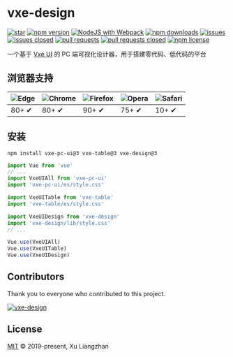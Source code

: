 # vxe-design

[![star](https://gitee.com/x-extends/vxe-design/badge/star.svg?theme=gvp)](https://gitee.com/x-extends/vxe-design/stargazers)
[![npm version](https://img.shields.io/npm/v/vxe-design.svg?style=flat-square)](https://www.npmjs.com/package/vxe-design)
[![NodeJS with Webpack](https://github.com/x-extends/vxe-design/actions/workflows/webpack.yml/badge.svg)](https://github.com/x-extends/vxe-design/actions/workflows/webpack.yml)
[![npm downloads](https://img.shields.io/npm/dt/vxe-design.svg?style=flat-square)](https://npm-stat.com/charts.html?package=vxe-design)
[![issues](https://img.shields.io/github/issues/x-extends/vxe-design.svg)](https://github.com/x-extends/vxe-design/issues)
[![issues closed](https://img.shields.io/github/issues-closed/x-extends/vxe-design.svg)](https://github.com/x-extends/vxe-design/issues?q=is%3Aissue+is%3Aclosed)
[![pull requests](https://img.shields.io/github/issues-pr/x-extends/vxe-design.svg)](https://github.com/x-extends/vxe-design/pulls)
[![pull requests closed](https://img.shields.io/github/issues-pr-closed/x-extends/vxe-design.svg)](https://github.com/x-extends/vxe-design/pulls?q=is%3Apr+is%3Aclosed)
[![npm license](https://img.shields.io/github/license/mashape/apistatus.svg)](LICENSE)

一个基于 [Vxe UI](https://github.com/x-extends/vxe-pc-ui) 的 PC 端可视化设计器，用于搭建零代码、低代码的平台

## 浏览器支持

![Edge](https://raw.github.com/alrra/browser-logos/master/src/edge/edge_48x48.png) | ![Chrome](https://raw.github.com/alrra/browser-logos/master/src/chrome/chrome_48x48.png) | ![Firefox](https://raw.github.com/alrra/browser-logos/master/src/firefox/firefox_48x48.png) | ![Opera](https://raw.github.com/alrra/browser-logos/master/src/opera/opera_48x48.png) | ![Safari](https://raw.github.com/alrra/browser-logos/master/src/safari/safari_48x48.png)
--- | --- | --- | --- | --- |
80+ ✔ | 80+ ✔ | 90+ ✔ | 75+ ✔ | 10+ ✔ |

## 安装

```shell
npm install vxe-pc-ui@3 vxe-table@3 vxe-design@3
```

```javascript
import Vue from 'vue'
// ...
import VxeUIAll from 'vxe-pc-ui'
import 'vxe-pc-ui/es/style.css'

import VxeUITable from 'vxe-table'
import 'vxe-table/es/style.css'

import VxeUIDesign from 'vxe-design'
import 'vxe-design/lib/style.css'
// ...

Vue.use(VxeUIAll)
Vue.use(VxeUITable)
Vue.use(VxeUIDesign)
```

## Contributors

Thank you to everyone who contributed to this project.

[![vxe-design](https://contrib.rocks/image?repo=x-extends/vxe-design)](https://github.com/x-extends/vxe-design/graphs/contributors)

## License

[MIT](LICENSE) © 2019-present, Xu Liangzhan
